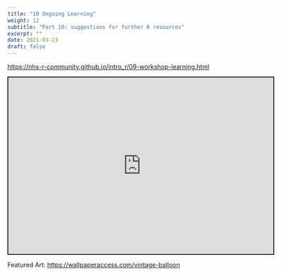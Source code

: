 ```yaml
---
title: "10 Ongoing Learning"
weight: 12
subtitle: "Part 10: suggestions for further R resources"
excerpt: ""
date: 2021-03-23
draft: false
---
```


https://nhs-r-community.github.io/intro_r/09-workshop-learning.html

<iframe src="https://nhs-r-community.github.io/intro_r/09-workshop-learning.html" width="600" height="400" style="border:2px solid currentColor;" loading="lazy" allowfullscreen></iframe> <script>fitvids('.shareagain', {players: 'iframe'});</script>

Featured Art: https://wallpaperaccess.com/vintage-balloon
